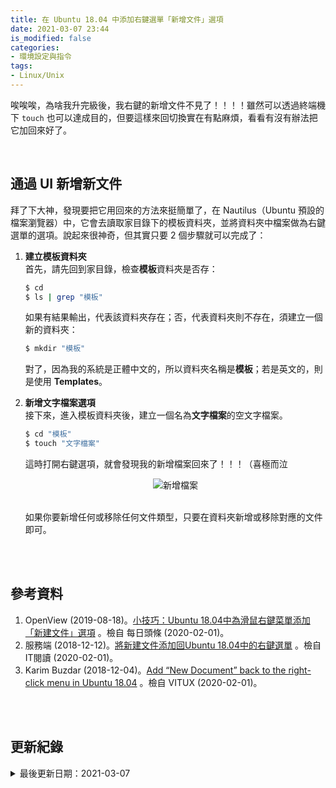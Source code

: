 ```yaml
---
title: 在 Ubuntu 18.04 中添加右鍵選單「新增文件」選項
date: 2021-03-07 23:44
is_modified: false
categories:
- 環境設定與指令 
tags:
- Linux/Unix
--- 
```


唉唉唉，為啥我升完級後，我右鍵的新增文件不見了！！！！雖然可以透過終端機下 `touch` 也可以達成目的，但要這樣來回切換實在有點麻煩，看看有沒有辦法把它加回來好了。

<!--more-->
<br>

## 通過 UI 新增新文件
拜了下大神，發現要把它用回來的方法來挺簡單了，在 Nautilus（Ubuntu 預設的檔案瀏覽器）中，它會去讀取家目錄下的模板資料夾，並將資料夾中檔案做為右鍵選單的選項。說起來很神奇，但其實只要 2 個步驟就可以完成了：

1. **建立模板資料夾**  
    首先，請先回到家目錄，檢查**模板**資料夾是否存：
    
    ```bash
    $ cd 
    $ ls | grep "模板"    
    ```

    如果有結果輸出，代表該資料夾存在；否，代表資料夾則不存在，須建立一個新的資料夾：
    ```bash
    $ mkdir "模板"    
    ```
    對了，因為我的系統是正體中文的，所以資料夾名稱是**模板**；若是英文的，則是使用 **Templates**。
    
2. **新增文字檔案選項**    
    接下來，進入模板資料夾後，建立一個名為**文字檔案**的空文字檔案。
    ```bash
    $ cd "模板"  
    $ touch "文字檔案"
    ```
    這時打開右鍵選項，就會發現我的新增檔案回來了！！！（喜極而泣
    
    <center> <img src="https://i.imgur.com/BTQlTPB.png" alt="新增檔案"></center>
    <br>
    
    如果你要新增任何或移除任何文件類型，只要在資料夾新增或移除對應的文件即可。

<br><br> 

## 參考資料 
1. OpenView (2019-08-18)。[小技巧：Ubuntu 18.04中為滑鼠右鍵菜單添加「新建文件」選項](https://kknews.cc/zh-tw/code/99nx3e8.html) 。檢自 每日頭條 (2020-02-01)。
2. 服務端 (2018-12-12)。[將新建文件添加回Ubuntu 18.04中的右鍵選單](https://www.itread01.com/content/1544555947.html) 。檢自 IT閱讀 (2020-02-01)。
3. Karim Buzdar (2018-12-04)。[Add “New Document” back to the right-click menu in Ubuntu 18.04](https://vitux.com/add-new-document-back-to-the-right-click-menu-in-ubuntu-18-04/) 。檢自 VITUX (2020-02-01)。


<br><br> 

## 更新紀錄
<details>
  <summary>最後更新日期：2021-03-07</summary>
  <ul class="timestamp">
    　<li>2021-03-07 發布</li>
    　<li>2021-02-01 完稿</li>
    　<li>2021-02-01 起稿</li>
  </ul>
</details>